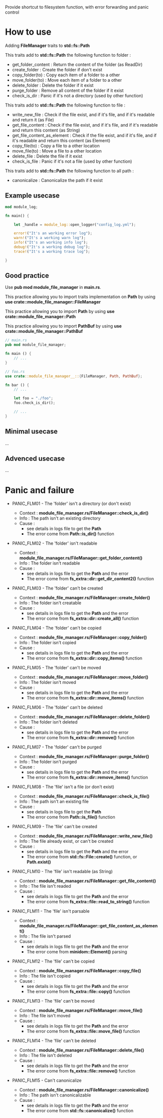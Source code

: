 Provide shortcut to filesystem function, with error forwarding and panic control

# How to use

Adding __FileManager__ traits to __std::fs::Path__

This traits add to __std::fs::Path__ the following function to folder :

* get_folder_content : Return the content of the folder (as ReadDir)
* create_folder : Create the folder if don't exist
* copy_folder(to) : Copy each item of a folder to a other
* move_folder(to) : Move each item of a folder to a other
* delete_folder : Delete the folder if it exist
* purge_folder : Remove all content of the folder if it exist
* check_is_dir : Panic if it's not a directory (used by other function)

This traits add to __std::fs::Path__ the following function to file :

* write_new_file : Check if the file exist, and if it's file, and if it's readable and return it (as File)
* get_file_content : Check if the file exist, and if it's file, and if it's readable and return this content (as String)
* get_file_content_as_element : Check if the file exist, and if it's file, and if it's readable and return this content (as Element)
* copy_file(to) : Copy a file to a other location
* move_file(to) : Move a file to a other location
* delete_file : Delete the file if it exist
* check_is_file : Panic if it's not a file (used by other function)

This traits add to __std::fs::Path__ the following function to all path :

* canonicalize : Canonicalize the path if it exist

## Example usecase

```rust
mod module_log;

fn main() {

    let _handle = module_log::open_logger("config_log.yml");

    error!("It's an working error log");
    warn!("It's a working warn log");
    info!("It's an working info log");
    debug!("It's a working debug log");
    trace!("It's a working trace log");

}
```

## Good practice

Use __pub mod module_file_manager__ in __main.rs__.

This practice allowing you to import traits implementation on __Path__ by using __use crate::module_file_manager::FileManager__

This practice allowing you to import __Path__ by using __use crate::module_file_manager::Path__

This practice allowing you to import __PathBuf__ by using __use crate::module_file_manager::PathBuf__

```rust
// main.rs
pub mod module_file_manager;

fn main () {
    // ...
}
```

```rust
// foo.rs
use crate::module_file_manager__::{FileManager, Path, PathBuf};

fn bar () {
    // ...

    let foo = "./foo";
    foo.check_is_dir();

    // ...
}

```

## Minimal usecase

...

## Advenced usecase

...

# Panic and failure

* PANIC_FLM01 - The 'folder' isn't a directory (or don't exist)
    * Context : __module_file_manager.rs/FileManager::check_is_dir()__
    * Info : The path isn't an existing directory
    * Cause :
        * see details in logs file to get the __Path__
        * The error come from __Path::is_dir()__ function

* PANIC_FLM02 - The 'folder' isn't readable
    * Context : __module_file_manager.rs/FileManager::get_folder_content()__
    * Info : The folder isn't readable
    * Cause :
        * see details in logs file to get the __Path__ and the error
        * The error come from __fs_extra::dir::get_dir_content2()__ function

* PANIC_FLM03 - The 'folder' can't be created
    * Context : __module_file_manager.rs/FileManager::create_folder()__
    * Info : The folder isn't creatable
    * Cause :
        * see details in logs file to get the __Path__ and the error
        * The error come from __fs_extra::dir::create_all()__ function

* PANIC_FLM04 - The 'folder' can't be copied
    * Context : __module_file_manager.rs/FileManager::copy_folder()__
    * Info : The folder isn't copied
    * Cause :
        * see details in logs file to get the __Path__ and the error
        * The error come from __fs_extra::dir::copy_items()__ function

* PANIC_FLM05 - The 'folder' can't be moved
    * Context : __module_file_manager.rs/FileManager::move_folder()__
    * Info : The folder isn't moved
    * Cause :
        * see details in logs file to get the __Path__ and the error
        * The error come from __fs_extra::dir::move_items()__ function

* PANIC_FLM06 - The 'folder' can't be deleted
    * Context : __module_file_manager.rs/FileManager::delete_folder()__
    * Info : The folder isn't deleted
    * Cause :
        * see details in logs file to get the __Path__ and the error
        * The error come from __fs_extra::dir::remove()__ function

* PANIC_FLM07 - The 'folder' can't be purged
    * Context : __module_file_manager.rs/FileManager::purge_folder()__
    * Info : The folder isn't purged
    * Cause :
        * see details in logs file to get the __Path__ and the error
        * The error come from __fs_extra::dir::remove_items()__ function

* PANIC_FLM08 - The 'file' isn't a file (or don't exist)
    * Context : __module_file_manager.rs/FileManager::check_is_file()__
    * Info : The path isn't an existing file
    * Cause :
        * see details in logs file to get the __Path__
        * The error come from __Path::is_file()__ function

* PANIC_FLM09 - The 'file' can't be created
    * Context : __module_file_manager.rs/FileManager::write_new_file()__
    * Info : The file already exist, or can't be created
    * Cause :
        * see details in logs file to get the __Path__ and the error
        * The error come from __std::fs::File::create()__ function, or __Path.exist()__

* PANIC_FLM10 - The 'file' isn't readable (as String)
    * Context : __module_file_manager.rs/FileManager::get_file_content()__
    * Info : The file isn't readed
    * Cause :
        * see details in logs file to get the __Path__ and the error
        * The error come from __fs_extra::file::read_to_string()__ function

* PANIC_FLM11 - The 'file' isn't parsable
    * Context : __module_file_manager.rs/FileManager::get_file_content_as_element()__
    * Info : The file isn't parsed
    * Cause :
        * see details in logs file to get the __Path__ and the error
        * The error come from __minidom::Element()__ parsing

* PANIC_FLM12 - The 'file' can't be copied
    * Context : __module_file_manager.rs/FileManager::copy_file()__
    * Info : The file isn't copied
    * Cause :
        * see details in logs file to get the __Path__ and the error
        * The error come from __fs_extra::file::copy()__ function

* PANIC_FLM13 - The 'file' can't be moved
    * Context : __module_file_manager.rs/FileManager::move_file()__
    * Info : The file isn't moved
    * Cause :
        * see details in logs file to get the __Path__ and the error
        * The error come from __fs_extra::file::move_file()__ function

* PANIC_FLM14 - The 'file' can't be deleted
    * Context : __module_file_manager.rs/FileManager::delete_file()__
    * Info : The file isn't deleted
    * Cause :
        * see details in logs file to get the __Path__ and the error
        * The error come from __fs_extra::file::remove()__ function

* PANIC_FLM15 - Can't canonicalize
    * Context : __module_file_manager.rs/FileManager::canonicalize()__
    * Info : The path isn't canonicalizable
    * Cause :
        * see details in logs file to get the __Path__ and the error
        * The error come from __std::fs::canonicalize()__ function
